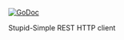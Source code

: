 [![GoDoc](http://godoc.org/github.com/dollarshaveclub/go-lib/httpreq?status.png)](http://godoc.org/github.com/dollarshaveclub/go-lib/httpreq)

Stupid-Simple REST HTTP client
